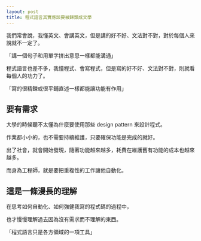 ```yaml
---
layout: post
title: 程式語言其實應該要被歸類成文學
--- 
```


我們常會說，我懂英文、會講英文，但是講的好不好、文法對不對，對於每個人來說就不一定了。

「講一個句子和用單字拼出意思一樣都能溝通」

程式語言也差不多，我懂程式、會寫程式，但是寫的好不好、文法對不對，則就看每個人的功力了。

「寫的很精鍊或很平鋪直述一樣都能讓功能有作用」

## 要有需求

大學的時候聽不太懂為什麼要使用那些 design pattern 來設計程式。

作業都小小的，也不需要持續維護，只要確保功能是完成的就好。

出了社會，就會開始發現，隨著功能越來越多，耗費在維護舊有功能的成本也越來越多。

而身為工程師，就是要把重複性的工作讓他自動化。

## 這是一條漫長的理解

在思考如何自動化、如何強健我寫的程式碼的過程中，

也才慢慢理解過去因為沒有需求而不理解的東西。

「程式語言只是各方領域的一項工具」

